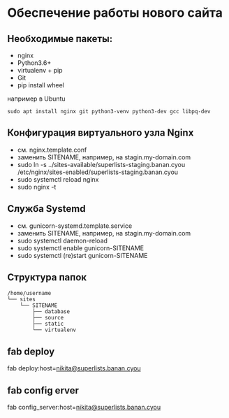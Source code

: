 Обеспечение работы нового сайта
================================
 ## Необходимые пакеты:
 * nginx
 * Python3.6+
 * virtualenv + pip
 * Git
 * pip install wheel
 
 
 например в Ubuntu
 
`sudo apt install nginx git python3-venv python3-dev gcc libpq-dev`

## Конфигурация виртуального узла Nginx
* см. nginx.template.conf
* заменить SITENAME, например, на stagin.my-domain.com
* sudo ln -s ../sites-available/superlists-staging.banan.cyou /etc/nginx/sites-enabled/superlists-staging.banan.cyou
* sudo systemctl reload nginx
* sudo nginx -t

## Служба Systemd
* см. gunicorn-systemd.template.service
* заменить SITENAME, например, на stagin.my-domain.com
* sudo systemctl daemon-reload
* sudo systemctl enable gunicorn-SITENAME
* sudo systemctl (re)start gunicorn-SITENAME

## Структура папок
```
/home/username
└── sites
    └── SITENAME
        ├── database
        ├── source
        ├── static
        └── virtualenv
```


## fab deploy

fab deploy:host=nikita@superlists.banan.cyou


## fab config erver

fab config_server:host=nikita@superlists.banan.cyou